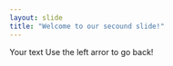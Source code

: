 ```yaml
---
layout: slide
title: "Welcome to our secound slide!"
---
```

Your text
Use the left arror to go back!
